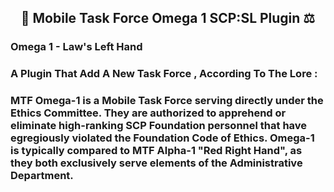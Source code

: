 <h2 align="center">🚁 Mobile Task Force Omega 1 SCP:SL Plugin ⚖️</h2>

###

<h3 align="left">Omega 1 - Law's Left Hand</h3>

###

<h3 align="left">A Plugin That Add A New Task Force , According To The Lore :</h3>

###

<h3 align="left">MTF Omega-1 is a Mobile Task Force serving directly under the Ethics Committee. They are authorized to apprehend or eliminate high-ranking SCP Foundation personnel that have egregiously violated the Foundation Code of Ethics. Omega-1 is typically compared to MTF Alpha-1 "Red Right Hand", as they both exclusively serve elements of the Administrative Department.</h3>

###

